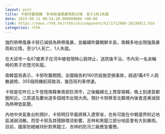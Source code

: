 ```yaml
---
layout: post
title: 卡努吹襲南韓　多地有強風暴雨和災情　至少1死1失蹤
date: 2023-08-11 00:54:20.000000000 +08:00
link: https://news.rthk.hk/rthk/ch/component/k2/1712980-20230811.htm
categories: rthk
---
```


強烈熱帶風暴卡努已減弱為熱帶風暴，並繼續吹襲朝鮮半島，南韓多地出現強風暴雨和災情，至少1人死亡、1人失蹤。

在大邱市一名67歲男子在河中被發現時心跳停止，送院後不治，市內另一名坐輪椅的男子亦墮河失蹤。

南韓當局表示，卡努吹襲期間，全國報告約160宗設施受損事故，超過1萬4千人疏散避險。355個飛機航班取消，幾百班列車停運。

卡努是在昨日上午登陸南韓東南部巨濟市，之後繼續北上貫穿南韓，晚上到達首都圈附近。江原道及慶尚道多個城市出現大雨。預計卡努移至北韓境內後會逐漸減弱為熱帶低氣壓。

內地中央氣象台則預計，卡努明日早晨將移入遼寧省，也有可能在中朝邊界附近地區減弱消散。而受卡努及其殘餘環流影響，吉林和黑龍江部分地區會有大到暴雨。目前，國家防總維持針對黑龍江、吉林的防汛三級應急響應。

